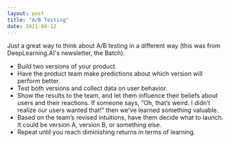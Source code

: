 ```yaml
---
layout: post
title: "A/B Testing"
date: 2021-04-12
---
```


Just a great way to think about A/B testing in a different way (this was from DeepLearning.AI's newsletter, the Batch):

- Build two versions of your product.
- Have the product team make predictions about which version will perform better.
- Test both versions and collect data on user behavior.
- Show the results to the team, and let them influence their beliefs about users and their reactions. If someone says, “Oh, that’s weird. I didn’t realize our users wanted that!” then we’ve learned something valuable.
- Based on the team’s revised intuitions, have them decide what to launch. It could be version A, version B, or something else.
- Repeat until you reach diminishing returns in terms of learning.